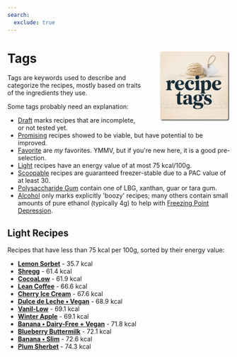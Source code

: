 ```yaml
---
search:
  exclude: true
---
```

# Tags<img style="float: right; margin-left: 1.5em;" width=160 alt="Logo" src="../assets/logo-tags.png" />

Tags are keywords used to describe and categorize the recipes,
mostly based on traits of the ingredients they use.

Some tags probably need an explanation:

 * [Draft](#tag:draft) marks recipes that are incomplete, or not tested yet.
 * [Promising](#tag:promising) recipes showed to be viable, but have potential to be improved.
 * [Favorite](#tag:favorite) are *my* favorites. YMMV, but if you're new here, it is a good pre-selection.
 * [Light](#tag:light) recipes have an energy value of at most 75 kcal/100g.
 * [Scoopable](#tag:scoopable) recipes are guaranteed freezer-stable due to a PAC value of at least 30.
 * [Polysaccharide Gum](#tag:polysaccharide-gum) contain one of LBG, xanthan, guar or tara gum.
 * [Alcohol](#tag:alcohol) only marks explicitly 'boozy' recipes; many others contain small amounts of pure ethanol (typically 4g) to help with [Freezing Point Depression](../info/glossary/#freezing-point-depression-factor-fpdf).

<!-- material/tags -->

## Light Recipes

Recipes that have less than 75 kcal per 100g, sorted by their energy value:

*   **[Lemon Sorbet](/ice-creamery/L/Lemon%20Sorbet%20%28Deluxe%29)** - 35.7 kcal
*   **[Shregg](/ice-creamery/S/Shregg%20%28Deluxe%29)** - 61.4 kcal
*   **[CocoaLow](/ice-creamery/C/CocoaLow%20%28Deluxe%29)** - 61.9 kcal
*   **[Lean Coffee](/ice-creamery/L/Lean%20Coffee%20%28Deluxe%29)** - 66.6 kcal
*   **[Cherry Ice Cream](/ice-creamery/C/Cherry%20Ice%20Cream%20%28Deluxe%29)** - 67.6 kcal
*   **[Dulce de Leche • Vegan](/ice-creamery/D/Dulce%20de%20Leche%20%E2%80%A2%20Vegan%20%28Deluxe%29)** - 68.9 kcal
*   **[Vanil-Low](/ice-creamery/V/Vanil-Low%20%28Deluxe%29)** - 69.1 kcal
*   **[Winter Apple](/ice-creamery/W/Winter%20Apple%20%28Deluxe%29)** - 69.1 kcal
*   **[Banana • Dairy-Free + Vegan](/ice-creamery/B/Banana%20%E2%80%A2%20Dairy-Free%20%2B%20Vegan%20%28Deluxe%29)** - 71.8 kcal
*   **[Blueberry Buttermilk](/ice-creamery/B/Blueberry%20Buttermilk%20%28Deluxe%29)** - 72.1 kcal
*   **[Banana • Slim](/ice-creamery/B/Banana%20%E2%80%A2%20Slim%20%28Deluxe%29)** - 72.6 kcal
*   **[Plum Sherbet](/ice-creamery/P/Plum%20Sherbet%20%28Deluxe%29)** - 74.3 kcal

<!--
Ask a notebook at https://notebooklm.google.com/
with "all-recipes" as the source (see `recipes/README.md` for that).

List ALL recipes below 75kcal, with just their name and energy, sorted by energy.
Energy values are listed for each recipe in a list item starting with "Nutritional values per 100g/ml",
in the "NUTRITIONAL & OTHER INFO" section.
leave out the text " (Deluxe)" in the visible recipe name.
link the recipe name using Markdown format, with the URL prefix
"/ice-creamery/" followed by the first letter of the name as a 2nd path component,
and finally followed by the FULL original recipe name.
url-encode that link. so to reiterate, the links have the markdown format
"[shortened recipe name](url-encoded full recipe name)".
-->
